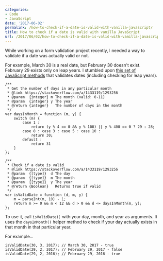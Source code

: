 ```yaml
---
categories:
- Code
- JavaScript
date: '2017-06-02'
permalink: /how-to-check-if-a-date-is-valid-with-vanilla-javascript/
title: How to check if a date is valid with vanilla JavaScript
url: /2017/06/02/how-to-check-if-a-date-is-valid-with-vanilla-javascript
---
```


While working on a form validation project recently, I needed a way to validate if a date was actually valid or not.

For example, March 30 is a real date, but February 30 doesn't exist. February 29 exists only on leap years. I stumbled upon <a href="https://stackoverflow.com/a/1433119/1293256">this set of JavaScript methods</a> that validates dates (including checking for leap years).

<pre><code class="lang-javascript">/**
 * Get the number of days in any particular month
 * @link https://stackoverflow.com/a/1433119/1293256
 * @param  {integer} m The month (valid: 0-11)
 * @param  {integer} y The year
 * @return {integer}   The number of days in the month
 */
var daysInMonth = function (m, y) {
    switch (m) {
        case 1 :
            return (y % 4 == 0 &amp;&amp; y % 100) || y % 400 == 0 ? 29 : 28;
        case 8 : case 3 : case 5 : case 10 :
            return 30;
        default :
            return 31
    }
};

/**
 * Check if a date is valid
 * @link https://stackoverflow.com/a/1433119/1293256
 * @param  {[type]}  d The day
 * @param  {[type]}  m The month
 * @param  {[type]}  y The year
 * @return {Boolean}   Returns true if valid
 */
var isValidDate = function (d, m, y) {
    m = parseInt(m, 10) - 1;
    return m &gt;= 0 &amp;&amp; m &lt; 12 &amp;&amp; d &gt; 0 &amp;&amp; d &lt;= daysInMonth(m, y);
};
</code></pre>

To use it, call <code>isValidDate()</code> with your day, month, and year as arguments. It uses the <code>daysInMonth()</code> helper method to check if your day actually exists in that month in that particular year.

For example...

<pre><code class="lang-javascript">isValidDate(30, 3, 2017); // March 30, 2017 - true
isValidDate(29, 2, 2017); // February 29, 2017 - false
isValidDate(29, 2, 2016); // February 29, 2016 - true
</code></pre>